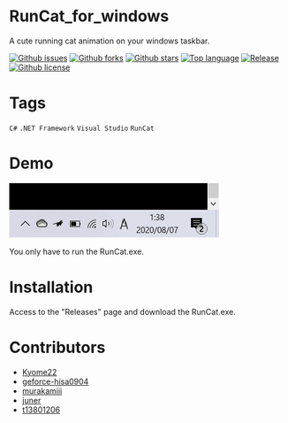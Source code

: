 # RunCat_for_windows

A cute running cat animation on your windows taskbar.

[![Github issues](https://img.shields.io/github/issues/Kyome22/RunCat_for_windows)](https://github.com/Kyome22/RunCat_for_windows/issues)
[![Github forks](https://img.shields.io/github/forks/Kyome22/RunCat_for_windows)](https://github.com/Kyome22/RunCat_for_windows/network/members)
[![Github stars](https://img.shields.io/github/stars/Kyome22/RunCat_for_windows)](https://github.com/Kyome22/RunCat_for_windows/stargazers)
[![Top language](https://img.shields.io/github/languages/top/Kyome22/RunCat_for_windows)](https://github.com/Kyome22/RunCat_for_windows/)
[![Release](https://img.shields.io/github/v/release/Kyome22/RunCat_for_windows)]()
[![Github license](https://img.shields.io/github/license/Kyome22/RunCat_for_windows)](https://github.com/Kyome22/RunCat_for_windows/)

# Tags
`C#` `.NET Framework` `Visual Studio` `RunCat`

# Demo

![Demo](RunCat/resources/runcat_demo.gif)

You only have to run the RunCat.exe.

# Installation
Access to the "Releases" page and download the RunCat.exe.

# Contributors
- [Kyome22](https://github.com/Kyome22)
- [geforce-hisa0904](https://github.com/geforce-hisa0904)
- [murakamiii](https://github.com/murakamiii)
- [juner](https://github.com/juner)
- [t13801206](https://github.com/t13801206)

